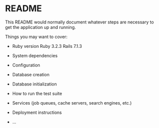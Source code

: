 # README

This README would normally document whatever steps are necessary to get the
application up and running.

Things you may want to cover:

* Ruby version
  Ruby 3.2.3
  Rails 7.1.3
* System dependencies
  
* Configuration

* Database creation

* Database initialization

* How to run the test suite

* Services (job queues, cache servers, search engines, etc.)

* Deployment instructions

* ...

